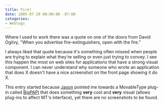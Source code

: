 ```yaml
---
title: Fire!
date: 2005-07-29 00:00:00 -07:00
categories:
- Weblogs
---
```


<p>
Where I used to work there was a quote on one of the doors from David Ogilvy, "When you advertise fire-extinguishers, open with the fire."
</p>
<p>
I always liked that quote because it's something often missed when people are trying to explain what they're selling or even just trying to convey. I see this happen the most on web sites for applications that have a strong visual component. I can never understand why someone who wrote an application that does X doesn't have a nice screenshot on the front page showing it do X.
</p>
<p>
This entry started because <a href="http://kottke.org/">Jason</a> pointed me towards a MovableType plug-in called <a href="http://www.staggernation.com/mtplugins/BigPAPI/">BigPAPI</a> that does something <strong>very</strong> cool and <strong>very</strong> visual (allows plug-ins to affect MT's interface), yet there are no screenshots to be found.
</p>
